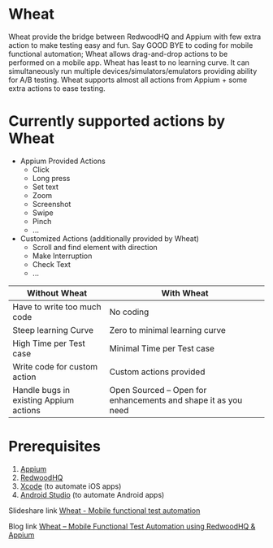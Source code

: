 # Wheat

Wheat provide the bridge between RedwoodHQ and Appium with few extra action to make testing easy and fun.
Say GOOD BYE to coding for mobile functional automation; Wheat allows drag-and-drop actions to be performed on a mobile app.
Wheat has least to no learning curve. 
It can simultaneously run multiple devices/simulators/emulators providing ability for A/B testing.
Wheat supports almost all actions from Appium + some extra actions to ease testing.

# Currently supported actions by Wheat
* Appium Provided Actions
  * Click
  * Long press
  * Set text
  * Zoom
  * Screenshot
  * Swipe
  * Pinch
  * ...
* Customized Actions (additionally provided by Wheat)
  * Scroll and find element with direction
  * Make Interruption
  * Check Text
  * ...

Without Wheat | With Wheat
--- | ---
Have to write too much code | No coding
Steep learning Curve | Zero to minimal learning curve
High Time per Test case | Minimal Time per Test case
Write code for custom action | Custom actions provided
Handle bugs in existing Appium actions | Open Sourced – Open for enhancements and shape it as you need

# Prerequisites
1. [Appium](https://appium.io/downloads.html)
2. [RedwoodHQ](http://redwoodhq.com/redwood-download/)
3. [Xcode](https://itunes.apple.com/in/app/xcode/id497799835?mt=12) (to automate iOS apps)
4. [Android Studio](https://developer.android.com/studio/index.html) (to automate Android apps)

Slideshare link [Wheat - Mobile functional test automation](http://www.slideshare.net/sunnytambi/wheat-mobile-functional-test-automation)

Blog link [Wheat – Mobile Functional Test Automation using RedwoodHQ & Appium](https://blog.talentica.com/2016/11/04/wheat-mobile-functional-test-automation-using-redwoodhq-appium/)
